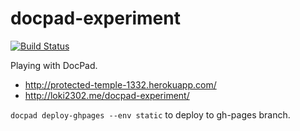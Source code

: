 # docpad-experiment

[![Build Status](https://drone.io/github.com/loki2302/docpad-experiment/status.png)](https://drone.io/github.com/loki2302/docpad-experiment/latest)

Playing with DocPad. 
* http://protected-temple-1332.herokuapp.com/
* http://loki2302.me/docpad-experiment/

`docpad deploy-ghpages --env static` to deploy to gh-pages branch.
